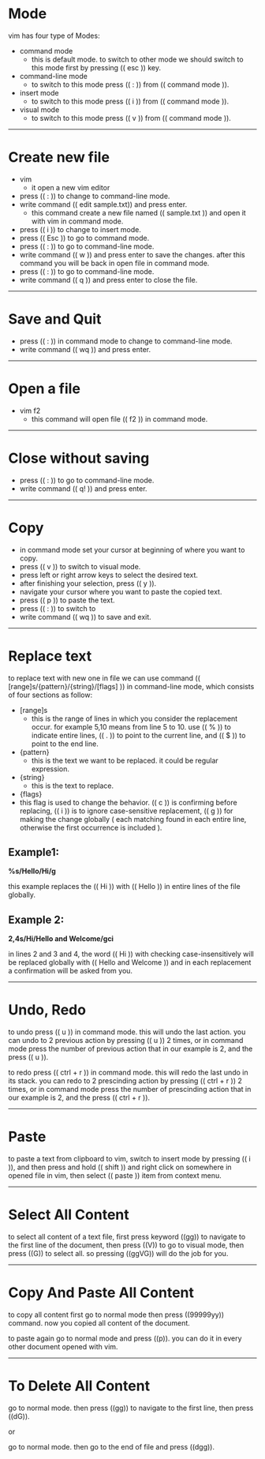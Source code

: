 # Mode

vim has four type of Modes:

- command mode
  - this is default mode. to switch to other mode we should switch to this mode first by pressing (( esc )) key.
- command-line mode
  - to switch to this mode press (( : )) from (( command mode )).
- insert mode
  - to switch to this mode press (( i )) from (( command mode )).
- visual mode
  - to switch to this mode press (( v )) from (( command mode )).

***

# Create new file

- vim
  - it open a new vim editor
- press (( : )) to change to command-line mode.
- write command (( edit sample.txt)) and press enter.
  - this command create a new file named (( sample.txt )) and open it with vim in command mode.
- press (( i )) to change to insert mode.
- press (( Esc )) to go to command mode.
- press (( : )) to go to command-line mode.
- write command (( w )) and press enter to save the changes. after this command you will be back in open file in command mode.
- press (( : )) to go to command-line mode.
- write command (( q )) and press enter to close the file.



***

# Save and Quit

- press (( : )) in command mode to change to command-line mode.
- write command (( wq )) and press enter.



***

# Open a file

- vim f2
  - this command will open file (( f2 )) in command mode.



***

# Close without saving

- press (( : )) to go to command-line mode.
- write command (( q! )) and press enter.



***

# Copy

- in command mode set your cursor at beginning of where you want to copy.
- press (( v )) to switch to visual mode.
- press left or right arrow keys to select the desired text.
- after finishing your selection, press (( y )).
- navigate your cursor where you want to paste the copied text.
- press (( p )) to paste the text.
- press (( : )) to switch to 
- write command (( wq )) to save and exit.

***

# Replace text

to replace text with new one in file we can use command (( [range]s/{pattern}/{string}/[flags] )) in command-line mode, which consists of four sections as follow:

- [range]s
  - this is the range of lines in which you consider the replacement occur. for example 5,10 means from line 5 to 10. use (( % )) to indicate entire lines, (( . )) to point to the current line, and (( $ )) to point to the end line. 
- {pattern}
  - this is the text we want to be replaced. it could be regular expression.
- {string}
  - this is the text to replace.
- {flags}
- this flag is used to change the behavior. (( c )) is confirming before replacing, (( i )) is to ignore case-sensitive replacement, (( g )) for making the change globally ( each matching found in each entire line, otherwise the first occurrence is included ).



## Example1: 

**%s/Hello/Hi/g**

this example replaces the (( Hi )) with (( Hello )) in entire lines of the file globally.



## Example 2:

**2,4s/Hi/Hello and Welcome/gci**

in lines 2 and 3 and 4, the word (( Hi )) with checking case-insensitively will be replaced globally with (( Hello and Welcome )) and in each replacement a confirmation will be asked from you.



***

# Undo, Redo

to undo press (( u )) in command mode. this will undo the last action. you can undo to 2 previous action by pressing (( u )) 2 times, or in command mode press the number of previous action that in our example is 2, and the press (( u )).

to redo press (( ctrl + r )) in command mode. this will redo the last undo in its stack. you can redo to 2 prescinding action by pressing (( ctrl + r )) 2 times, or in command mode press the number of prescinding action that in our example is 2, and the press (( ctrl + r )). 



***

# Paste

to paste a text from clipboard to vim,  switch to insert mode by pressing (( i )), and then press and hold (( shift )) and right click on somewhere in opened file in vim, then select (( paste )) item from context menu. 

***

# Select All Content

to select all content of a text file, first press keyword ((gg)) to navigate to the first line of the document, then press ((V)) to go to visual mode, then press ((G)) to select all. so pressing ((ggVG)) will do the job for you.



***

# Copy And Paste All Content

to copy all content first go to normal mode then press ((99999yy)) command. now you copied all content of the document.

to paste again go to normal mode and press ((p)). you can do it in every other document opened with vim.  



***

# To Delete All Content

go to normal mode. then press ((gg)) to navigate to the first line, then press ((dG)).

or

go to normal mode. then go to the end of file and press ((dgg)).
